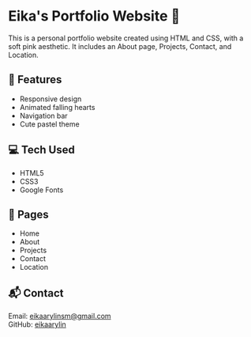 # Eika's Portfolio Website 🌸

This is a personal portfolio website created using HTML and CSS, with a soft pink aesthetic. It includes an About page, Projects, Contact, and Location.

## 🌟 Features
- Responsive design
- Animated falling hearts
- Navigation bar
- Cute pastel theme

## 💻 Tech Used
- HTML5
- CSS3
- Google Fonts

## 📂 Pages
- Home
- About
- Projects
- Contact
- Location

## 📬 Contact
Email: eikaarylinsm@gmail.com  
GitHub: [eikaarylin](https://github.com/eikaarylin)
